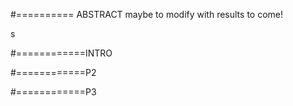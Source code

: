#========== ABSTRACT 
maybe to modify with results to come! 

s

#============INTRO


#============P2

#============P3
